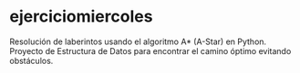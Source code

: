 # ejerciciomiercoles
Resolución de laberintos usando el algoritmo A* (A-Star) en Python. Proyecto de Estructura de Datos para encontrar el camino óptimo evitando obstáculos.
